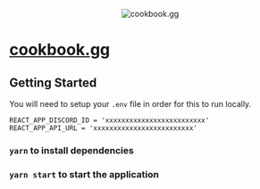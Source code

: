 <p align="center">
  <img src="https://user-images.githubusercontent.com/12008893/176234717-510aebb3-fad9-44c2-8664-9f04ff90548f.png" alt="cookbook.gg"/>
</p>

# [cookbook.gg](https://cookbook.gg)

## Getting Started

You will need to setup your `.env` file in order for this to run locally.

```
REACT_APP_DISCORD_ID = 'xxxxxxxxxxxxxxxxxxxxxxxxx'
REACT_APP_API_URL = 'xxxxxxxxxxxxxxxxxxxxxxxxx'
```

### `yarn` to install dependencies

### `yarn start` to start the application

